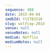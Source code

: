 ```yaml
---
sequence: 488
date: 2015-04-04
imdbId: tt2781516
slug: wolfcop-2014
venue: null
venueNotes: null
medium: Netflix
mediumNotes: null
---
```

